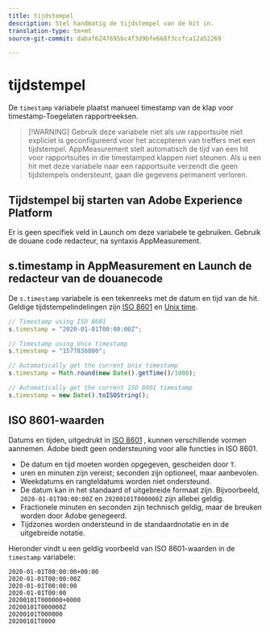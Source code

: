 ```yaml
---
title: tijdstempel
description: Stel handmatig de tijdstempel van de hit in.
translation-type: tm+mt
source-git-commit: dabaf6247695bc4f3d9bfe668f3ccfca12a52269

---
```



# tijdstempel

De `timestamp` variabele plaatst manueel timestamp van de klap voor timestamp-Toegelaten rapportreeksen.

>[!WARNING] Gebruik deze variabele niet als uw rapportsuite niet expliciet is geconfigureerd voor het accepteren van treffers met een tijdstempel. AppMeasurement stelt automatisch de tijd van een hit voor rapportsuites in die timestamped klappen niet steunen. Als u een hit met deze variabele naar een rapportsuite verzendt die geen tijdstempels ondersteunt, gaan die gegevens permanent verloren.

## Tijdstempel bij starten van Adobe Experience Platform

Er is geen specifiek veld in Launch om deze variabele te gebruiken. Gebruik de douane code redacteur, na syntaxis AppMeasurement.

## s.timestamp in AppMeasurement en Launch de redacteur van de douanecode

De `s.timestamp` variabele is een tekenreeks met de datum en tijd van de hit. Geldige tijdstempelindelingen zijn [ISO 8601](https://en.wikipedia.org/wiki/ISO_8601) en [Unix time](https://en.wikipedia.org/wiki/Unix_time).

```js
// Timestamp using ISO 8601
s.timestamp = "2020-01-01T00:00:00Z";

// Timestamp using Unix timestamp
s.timestamp = "1577836800";

// Automatically get the current Unix timestamp
s.timestamp = Math.round(new Date().getTime()/1000);

// Automatically get the current ISO 8601 timestamp
s.timestamp = new Date().toISOString();
```

## ISO 8601-waarden

Datums en tijden, uitgedrukt in [ISO 8601](https://en.wikipedia.org/wiki/ISO_8601) , kunnen verschillende vormen aannemen. Adobe biedt geen ondersteuning voor alle functies in ISO 8601.

* De datum en tijd moeten worden opgegeven, gescheiden door `T`.
* uren en minuten zijn vereist; seconden zijn optioneel, maar aanbevolen.
* Weekdatums en rangteldatums worden niet ondersteund.
* De datum kan in het standaard of uitgebreide formaat zijn. Bijvoorbeeld, `2020-01-01T00:00:00Z` en `20200101T000000Z` zijn allebei geldig.
* Fractionele minuten en seconden zijn technisch geldig, maar de breuken worden door Adobe genegeerd.
* Tijdzones worden ondersteund in de standaardnotatie en in de uitgebreide notatie.

Hieronder vindt u een geldig voorbeeld van ISO 8601-waarden in de `timestamp` variabele:

```text
2020-01-01T00:00:00+00:00
2020-01-01T00:00:00Z
2020-01-01T00:00:00
2020-01-01T00:00
20200101T000000+0000
20200101T000000Z
20200101T000000
20200101T0000
```
